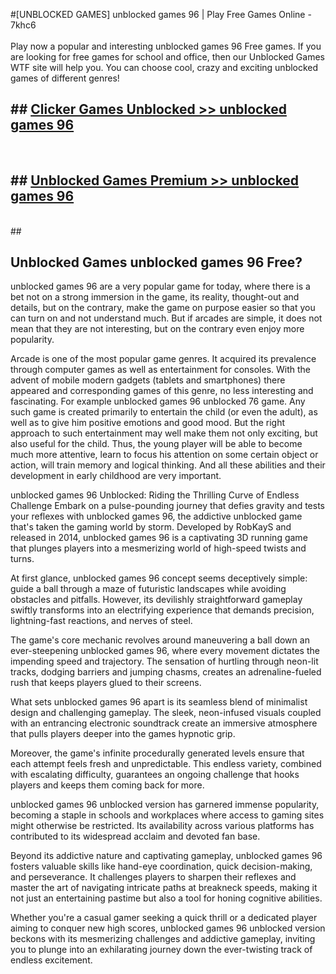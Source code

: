 #[UNBLOCKED GAMES] unblocked games 96 | Play Free Games Online - 7khc6 <br>
<br>
Play now a popular and interesting unblocked games 96 Free games. If you are looking for free games for school and office, then our Unblocked Games WTF site will help you. You can choose cool, crazy and exciting unblocked games of different genres!


## ##  [Clicker Games Unblocked >> unblocked games 96](http://freeplayer.one?title=unblocked_games_96&ref=22)
  <br>

##  ## [Unblocked Games Premium >> unblocked games 96](http://freeplayer.one?title=unblocked_games_96&ref=22)
  <br>
  ##



## Unblocked Games unblocked games 96 Free?

unblocked games 96 are a very popular game for today, where there is a bet not on a strong immersion in the game, its reality, thought-out and details, but on the contrary, make the game on purpose easier so that you can turn on and not understand much. But if arcades are simple, it does not mean that they are not interesting, but on the contrary even enjoy more popularity.

Arcade is one of the most popular game genres. It acquired its prevalence through computer games as well as entertainment for consoles. With the advent of mobile modern gadgets (tablets and smartphones) there appeared and corresponding games of this genre, no less interesting and fascinating. For example unblocked games 96 unblocked 76 game. Any such game is created primarily to entertain the child (or even the adult), as well as to give him positive emotions and good mood. But the right approach to such entertainment may well make them not only exciting, but also useful for the child. Thus, the young player will be able to become much more attentive, learn to focus his attention on some certain object or action, will train memory and logical thinking. And all these abilities and their development in early childhood are very important.

unblocked games 96 Unblocked: Riding the Thrilling Curve of Endless Challenge
Embark on a pulse-pounding journey that defies gravity and tests your reflexes with unblocked games 96, the addictive unblocked game that's taken the gaming world by storm. Developed by RobKayS and released in 2014, unblocked games 96 is a captivating 3D running game that plunges players into a mesmerizing world of high-speed twists and turns.

At first glance, unblocked games 96 concept seems deceptively simple: guide a ball through a maze of futuristic landscapes while avoiding obstacles and pitfalls. However, its devilishly straightforward gameplay swiftly transforms into an electrifying experience that demands precision, lightning-fast reactions, and nerves of steel.

The game's core mechanic revolves around maneuvering a ball down an ever-steepening unblocked games 96, where every movement dictates the impending speed and trajectory. The sensation of hurtling through neon-lit tracks, dodging barriers and jumping chasms, creates an adrenaline-fueled rush that keeps players glued to their screens.

What sets unblocked games 96 apart is its seamless blend of minimalist design and challenging gameplay. The sleek, neon-infused visuals coupled with an entrancing electronic soundtrack create an immersive atmosphere that pulls players deeper into the games hypnotic grip.

Moreover, the game's infinite procedurally generated levels ensure that each attempt feels fresh and unpredictable. This endless variety, combined with escalating difficulty, guarantees an ongoing challenge that hooks players and keeps them coming back for more.

unblocked games 96 unblocked version has garnered immense popularity, becoming a staple in schools and workplaces where access to gaming sites might otherwise be restricted. Its availability across various platforms has contributed to its widespread acclaim and devoted fan base.

Beyond its addictive nature and captivating gameplay, unblocked games 96 fosters valuable skills like hand-eye coordination, quick decision-making, and perseverance. It challenges players to sharpen their reflexes and master the art of navigating intricate paths at breakneck speeds, making it not just an entertaining pastime but also a tool for honing cognitive abilities.

Whether you're a casual gamer seeking a quick thrill or a dedicated player aiming to conquer new high scores, unblocked games 96 unblocked version beckons with its mesmerizing challenges and addictive gameplay, inviting you to plunge into an exhilarating journey down the ever-twisting track of endless excitement.